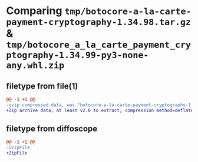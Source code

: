 # Comparing `tmp/botocore-a-la-carte-payment-cryptography-1.34.98.tar.gz` & `tmp/botocore_a_la_carte_payment_cryptography-1.34.99-py3-none-any.whl.zip`

## filetype from file(1)

```diff
@@ -1 +1 @@
-gzip compressed data, was "botocore-a-la-carte-payment-cryptography-1.34.98.tar", last modified: Sat May  4 01:01:32 2024, max compression
+Zip archive data, at least v2.0 to extract, compression method=deflate
```

## filetype from diffoscope

```diff
@@ -1 +1 @@
-GzipFile
+ZipFile
```

